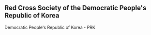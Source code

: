 ## Red Cross Society of the Democratic People's Republic of Korea 
Democratic People's Republic of Korea - PRK
